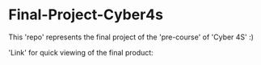 # Final-Project-Cyber4s
This 'repo' represents the final project of the 'pre-course' of 'Cyber 4S' :)

'Link' for quick viewing of the final product:

